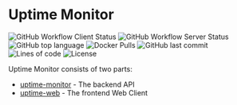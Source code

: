 # Uptime Monitor

![GitHub Workflow Client Status](<https://img.shields.io/github/workflow/status/Fairbanks-io/uptime-monitor/Create%20Client%20Release(s)?label=Client%20Build>)
![GitHub Workflow Server Status](<https://img.shields.io/github/workflow/status/Fairbanks-io/uptime-monitor/Create%20Server%20Release(s)?label=Server%20Build>)
![GitHub top language](https://img.shields.io/github/languages/top/Fairbanks-io/uptime-monitor.svg)
![Docker Pulls](https://img.shields.io/docker/pulls/fairbanksio/uptime-monitor.svg)
![GitHub last commit](https://img.shields.io/github/last-commit/Fairbanks-io/uptime-monitor.svg)
![Lines of code](https://img.shields.io/tokei/lines/github/Fairbanks-io/uptime-monitor)
![License](https://img.shields.io/github/license/Fairbanks-io/uptime-monitor.svg?style=flat)

Uptime Monitor consists of two parts:

- [uptime-monitor](README.md) - The backend API
- [uptime-web](client/README.md) - The frontend Web Client
